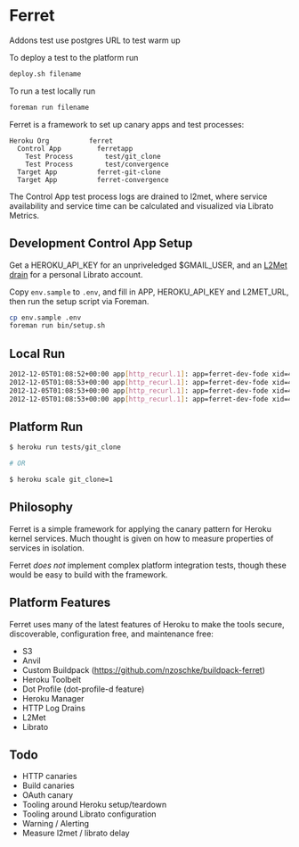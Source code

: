 # Ferret

Addons test use postgres URL to test warm up



To deploy a test to the platform run
```sh
deploy.sh filename
```

To run a test locally run
```sh
foreman run filename
```


Ferret is a framework to set up canary apps and test processes:

```
Heroku Org          ferret
  Control App         ferretapp
    Test Process        test/git_clone
    Test Process        test/convergence
  Target App          ferret-git-clone
  Target App          ferret-convergence
```

The Control App test process logs are drained to l2met, where service availability and service time can be calculated and visualized via Librato 
Metrics.

## Development Control App Setup

Get a HEROKU_API_KEY for an unpriveledged $GMAIL_USER, and an [L2Met drain](https://www.l2met.net/) for a personal Librato account.

Copy `env.sample` to `.env`, and fill in APP, HEROKU_API_KEY and L2MET_URL, then run the setup script via Foreman.

```sh
cp env.sample .env
foreman run bin/setup.sh
```

## Local Run

```sh
2012-12-05T01:08:52+00:00 app[http_recurl.1]: app=ferret-dev-fode xid=49eab42b source=http_recurl fn=consider_restart i=0 at=enter
2012-12-05T01:08:53+00:00 app[http_recurl.1]: app=ferret-dev-fode xid=49eab42b source=http_recurl fn=consider_restart i=0 status=0 measure=success
2012-12-05T01:08:53+00:00 app[http_recurl.1]: app=ferret-dev-fode xid=49eab42b source=http_recurl fn=consider_restart i=0 val=100 measure=uptime
2012-12-05T01:08:53+00:00 app[http_recurl.1]: app=ferret-dev-fode xid=49eab42b source=http_recurl fn=consider_restart i=0 at=return val=0.629225798 measure=time

```

## Platform Run

```sh
$ heroku run tests/git_clone

# OR

$ heroku scale git_clone=1
```

## Philosophy

Ferret is a simple framework for applying the canary pattern for Heroku kernel services. Much thought is given on how to measure properties of services in isolation.

Ferret *does not* implement complex platform integration tests, though these 
would be easy to build with the framework.


## Platform Features

Ferret uses many of the latest features of Heroku to make the tools secure,
discoverable, configuration free, and maintenance free:

* S3
* Anvil
* Custom Buildpack (https://github.com/nzoschke/buildpack-ferret)
* Heroku Toolbelt
* Dot Profile (dot-profile-d feature)
* Heroku Manager
* HTTP Log Drains
* L2Met
* Librato

## Todo

* HTTP canaries
* Build canaries
* OAuth canary
* Tooling around Heroku setup/teardown
* Tooling around Librato configuration
* Warning / Alerting
* Measure l2met / librato delay
